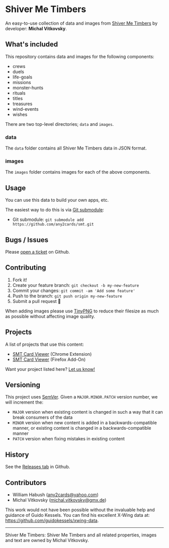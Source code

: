 # Shiver Me Timbers

An easy-to-use collection of data and images from [Shiver Me Timbers](https://www.kickstarter.com/projects/shivermetimbers/shiver-me-timbers-0) by developer: **Michal Vitkovsky**.

## What's included

This repository contains data and images for the following components:

- crews
- duels
- life-goals
- missions
- monster-hunts
- rituals
- titles
- treasures
- wind-events
- wishes

There are two top-level directories; `data` and `images`.

### data

The `data` folder contains all Shiver Me Timbers data in JSON format.

### images

The `images` folder contains images for each of the above components.

## Usage

You can use this data to build your own apps, etc.

The easiest way to do this is via [Git submodule](https://git-scm.com/book/en/v2/Git-Tools-Submodules#Starting-with-Submodules):

* Git submodule: `git submodule add https://github.com/any2cards/smt.git`

## Bugs / Issues

Please [open a ticket](https://github.com/any2cards/smt/issues/new) on Github.

## Contributing

1. Fork it!
2. Create your feature branch: `git checkout -b my-new-feature`
3. Commit your changes: `git commit -am 'Add some feature'`
4. Push to the branch: `git push origin my-new-feature`
5. Submit a pull request :tada:

When adding images please use [TinyPNG](https://tinypng.com/) to reduce their filesize as much as possible without affecting image quality.

## Projects

A list of projects that use this content:

- [SMT Card Viewer](https://chrome.google.com/webstore/detail/smt-card-viewer/gjiegeogakafejcpakamlkjgdoeiecnk) (Chrome Extension)
- [SMT Card Viewer](https://addons.mozilla.org/en-US/firefox/addon/smt-card-viewer/) (Firefox Add-On)

Want your project listed here? [Let us know!](https://github.com/any2cards/smt/issues/new?title=Add%20Project)

## Versioning

This project uses [SemVer](http://semver.org/). Given a `MAJOR.MINOR.PATCH` version number, we will increment the:
- `MAJOR` version when existing content is changed in such a way that it can break consumers of the data
- `MINOR` version when new content is added in a backwards-compatible manner, or existing content is changed in a backwards-compatible manner
- `PATCH` version when fixing mistakes in existing content

## History

See the [Releases tab](https://github.com/any2cards/smt/releases) in Github.

## Contributors

- William Habush (any2cards@yahoo.com)
- Michal Vitkovsky (michal.vitkovsky@gmx.de)

This work would not have been possible without the invaluable help and guidance of Guido Kessels. You can find his excellent X-Wing data at: https://github.com/guidokessels/xwing-data.

---

Shiver Me Timbers: Shiver Me Timbers and all related properties, images and text are owned by Michal Vitkovsky.

